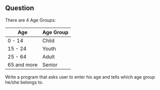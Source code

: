 ## Question

There are 4 Age Groups:

| Age | Age Group |
|-----|-----------|
| 0 - 14 | Child |
| 15 - 24 | Youth |
| 25 - 64 | Adult |
| 65 and more | Senior |

Write a program that asks user to enter his age and tells which age group he/she belongs to.
